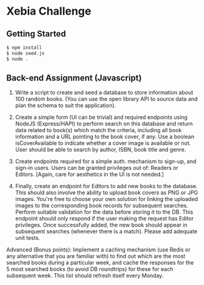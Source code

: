 # Xebia Challenge

## Getting Started

```sh
$ npm install
$ node seed.js
$ node .
```

## Back-end Assignment (Javascript)

1. Write a script to create and seed a database to store information about 100 random books.
(You can use the open library API to source data and plan the schema to suit the application).

2. Create a simple form (UI can be trivial) and required endpoints using NodeJS (Express/HAPI) to
perform search on this database and return data related to book(s) which match the criteria,
including all book information and a URL pointing to the book cover, if any. Use a boolean
isCoverAvailable to indicate whether a cover image is available or not.
User should be able to search by author, ISBN, book title and genre.

3. Create endpoints required for a simple auth. mechanism to sign-up, and sign-in users. Users
can be granted privileges out of: Readers or Editors. [Again, care for aesthetics in the UI is not
needed.]

4. Finally, create an endpoint for Editors to add new books to the database. This should also
involve the ability to upload book covers as PNG or JPG images. You're free to choose your own
solution for linking the uploaded images to the corresponding book records for subsequent
searches. Perform suitable validation for the data before storing it to the DB. This endpoint
should only respond if the user making the request has Editor privileges. Once successfully
added, the new book should appear in subsequent searches (whenever there is a match).
Please add adequate unit tests.


Advanced (Bonus points): Implement a caching mechanism (use Redis or any alternative that
you are familiar with) to find out which are the most searched books during a particular week, and
cache the responses for the 5 most searched books (to avoid DB roundtrips) for these for each
subsequent week. This list should refresh itself every Monday.